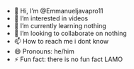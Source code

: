 - 👋 Hi, I’m @Emmanueljavapro11
- 👀 I’m interested in videos
- 🌱 I’m currently learning nothing
- 💞️ I’m looking to collaborate on nothing
- 📫 How to reach me i dont know
- 😄 Pronouns: he/him
- ⚡ Fun fact: there is no fun fact LAMO


<!---
Emmanueljavapro11/Emmanueljavapro11 is a ✨ special ✨ repository because its `README.md` (this file) appears on your GitHub profile.
You can click the Preview link to take a look at your changes.
--->

